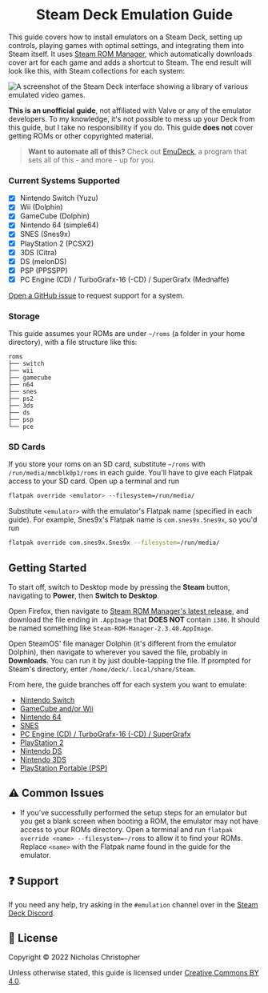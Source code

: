 <h1 align="center">Steam Deck Emulation Guide</h1>

This guide covers how to install emulators on a Steam Deck, setting up controls, playing games with optimal settings, and integrating them into Steam itself. It uses [Steam ROM Manager](https://steamgriddb.github.io/steam-rom-manager/), which automatically downloads cover art for each game and adds a shortcut to Steam. The end result will look like this, with Steam collections for each system:

![A screenshot of the Steam Deck interface showing a library of various emulated video games.](https://cdn.discordapp.com/attachments/809297772850839552/950265581087637554/unknown.png)

**This is an unofficial guide**, not affiliated with Valve or any of the emulator developers. To my knowledge, it's not possible to mess up your Deck from this guide, but I take no responsibility if you do. This guide **does not** cover getting ROMs or other copyrighted material.

> **Want to automate all of this?** Check out [EmuDeck](https://www.emudeck.com/), a program that sets all of this - and more - up for you.

### Current Systems Supported

-   [x] Nintendo Switch (Yuzu)
-   [x] Wii (Dolphin)
-   [x] GameCube (Dolphin)
-   [x] Nintendo 64 (simple64)
-   [x] SNES (Snes9x)
-   [x] PlayStation 2 (PCSX2)
-   [x] 3DS (Citra)
-   [x] DS (melonDS)
-   [x] PSP (PPSSPP)
-   [x] PC Engine (CD) / TurboGrafx-16 (-CD) / SuperGrafx (Mednaffe)

[Open a GitHub issue](https://github.com/nchristopher/steamdeck-emulation/issues/new) to request support for a system.

### Storage

This guide assumes your ROMs are under `~/roms` (a folder in your home directory), with a file structure like this:

```
roms
├── switch
├── wii
├── gamecube
├── n64
├── snes
├── ps2
├── 3ds
├── ds
├── psp
└── pce
```

### SD Cards

If you store your roms on an SD card, substitute `~/roms` with `/run/media/mmcblk0p1/roms` in each guide. You'll have to give each Flatpak access to your SD card. Open up a terminal and run

```bash
flatpak override <emulator> --filesystem=/run/media/
```

Substitute `<emulator>` with the emulator's Flatpak name (specified in each guide). For example, Snes9x's Flatpak name is `com.snes9x.Snes9x`, so you'd run

```bash
flatpak override com.snes9x.Snes9x --filesystem=/run/media/
```

## Getting Started

To start off, switch to Desktop mode by pressing the **Steam** button, navigating to **Power**, then **Switch to Desktop**.

Open Firefox, then navigate to [Steam ROM Manager's latest release](https://github.com/SteamGridDB/steam-rom-manager/releases/latest), and download the file ending in `.AppImage` that **DOES NOT** contain `i386`. It should be named something like `Steam-ROM-Manager-2.3.40.AppImage`.

Open SteamOS' file manager Dolphin (it's different from the emulator Dolphin), then navigate to wherever you saved the file, probably in **Downloads**. You can run it by just double-tapping the file. If prompted for Steam's directory, enter `/home/deck/.local/share/Steam`.

From here, the guide branches off for each system you want to emulate:

-   [Nintendo Switch](./emulators/yuzu.md)
-   [GameCube and/or Wii](./emulators/dolphin.md)
-   [Nintendo 64](./emulators/simple64.md)
-   [SNES](./emulators/snes9x.md)
-   [PC Engine (CD) / TurboGrafx-16 (-CD) / SuperGrafx](./emulators/mednaffe.md)
-   [PlayStation 2](./emulators/pcsx2.md)
-   [Nintendo DS](./emulators/melonds.md)
-   [Nintendo 3DS](./emulators/citra.md)
-   [PlayStation Portable (PSP)](./emulators/ppsspp.md)

## ⚠ Common Issues

-   If you've successfully performed the setup steps for an emulator but you get a blank screen when booting a ROM, the emulator may not have access to your ROMs directory. Open a terminal and run `flatpak override <name> --filesystem=~/roms` to allow it to find your ROMs. Replace `<name>` with the Flatpak name found in the guide for the emulator.

## ❓ Support

If you need any help, try asking in the `#emulation` channel over in the [Steam Deck Discord](https://discord.gg/myS7JkUtvA).

## 📜 License

Copyright &copy; 2022 Nicholas Christopher

Unless otherwise stated, this guide is licensed under [Creative Commons BY 4.0](https://creativecommons.org/licenses/by/4.0/).

